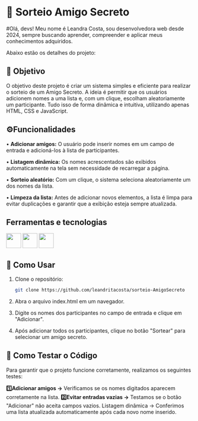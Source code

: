 <h1> 🎁 Sorteio Amigo Secreto</h1>


#Olá, devs! Meu nome é Leandra Costa, sou desenvolvedora web desde 2024, sempre buscando aprender, compreender e aplicar meus conhecimentos adquiridos.


Abaixo estão os detalhes do projeto:

## 🎯 Objetivo
O objetivo deste projeto é criar um sistema simples e eficiente para realizar o sorteio de um Amigo Secreto. A ideia é permitir que os usuários adicionem nomes a uma lista e, com um clique, escolham aleatoriamente um participante. Tudo isso de forma dinâmica e intuitiva, utilizando apenas HTML, CSS e JavaScript.

## ⚙️Funcionalidades

• <strong>Adicionar amigos:</strong> O usuário pode inserir nomes em um campo de entrada e adicioná-los à lista de participantes.

• <strong>Listagem dinâmica:</strong> Os nomes acrescentados são exibidos automaticamente na tela sem necessidade de recarregar a página.

• <strong>Sorteio aleatório:</strong> Com um clique, o sistema seleciona aleatoriamente um dos nomes da lista.

• <strong>Limpeza da lista:</strong> Antes de adicionar novos elementos, a lista é limpa para evitar duplicações e garantir que a exibição esteja sempre atualizada.

## Ferramentas e tecnologias

<img loading="40" src="https://cdn.jsdelivr.net/gh/devicons/devicon@latest/icons/html5/html5-original.svg" width="40" height="40" />   <img loading="40" src="https://cdn.jsdelivr.net/gh/devicons/devicon@latest/icons/css3/css3-original.svg"  width="40" height="40" />   <img loading="40" src="https://cdn.jsdelivr.net/gh/devicons/devicon@latest/icons/javascript/javascript-original.svg" width="40" height="40"/>
          

## 📜 Como Usar

1. Clone o repositório:  
   ```bash
   git clone https://github.com/leandritacosta/sorteio-AmigoSecreto

2. Abra o arquivo index.html em um navegador.

3. Digite os nomes dos participantes no campo de entrada e clique em "Adicionar".

4. Após adicionar todos os participantes, clique no botão "Sortear" para selecionar um amigo secreto.                  

## 🧪 Como Testar o Código
Para garantir que o projeto funcione corretamente, realizamos os seguintes testes:

<strong>:one:Adicionar amigos →</strong> Verificamos se os nomes digitados aparecem corretamente na lista.
<strong>:two:Evitar entradas vazias →</strong> Testamos se o botão "Adicionar" não aceita campos vazios.
Listagem dinâmica → Conferimos uma lista atualizada automaticamente após cada novo nome inserido.
